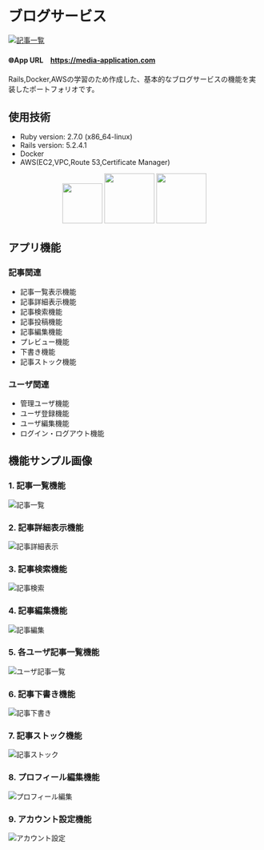 #  ブログサービス

[![記事一覧](https://user-images.githubusercontent.com/57606507/79683311-1f330800-8264-11ea-8ce9-eb7439d32e4f.png)
](https://media-application.com)

#### 🌐App URL　**https://media-application.com** 


Rails,Docker,AWSの学習のため作成した、基本的なブログサービスの機能を実装したポートフォリオです。
 
## 使用技術
- Ruby version: 2.7.0 (x86_64-linux)  
- Rails version: 5.2.4.1  
- Docker 
- AWS(EC2,VPC,Route 53,Certificate Manager)

<p align="center">
<img src="https://user-images.githubusercontent.com/57606507/78248075-ecc8a180-7526-11ea-985e-d74e30799ae2.png" height="80px;" />
<img src="https://user-images.githubusercontent.com/57606507/78248084-f0f4bf00-7526-11ea-8fa9-e79ffa6ce020.png" height="100px;" />
<img src="https://user-images.githubusercontent.com/57606507/78248089-f3571900-7526-11ea-8fb3-5fd30f0f1df3.png" height="100px;" />
</p>

## アプリ機能

### 記事関連
- 記事一覧表示機能  
- 記事詳細表示機能 
- 記事検索機能
- 記事投稿機能 
- 記事編集機能
- プレビュー機能
- 下書き機能
- 記事ストック機能

### ユーザ関連
- 管理ユーザ機能
- ユーザ登録機能
- ユーザ編集機能
- ログイン・ログアウト機能

## 機能サンプル画像

### 1. 記事一覧機能
![記事一覧](https://user-images.githubusercontent.com/57606507/79683311-1f330800-8264-11ea-8ce9-eb7439d32e4f.png)

### 2. 記事詳細表示機能
![記事詳細表示](https://user-images.githubusercontent.com/57606507/78242000-411a5400-751c-11ea-9830-d3988be89a1d.png)

### 3. 記事検索機能
![記事検索](https://user-images.githubusercontent.com/57606507/78248488-ade71b80-7527-11ea-807f-5da7ceb0812d.png)

### 4. 記事編集機能
![記事編集](https://user-images.githubusercontent.com/57606507/79683760-21e32c80-8267-11ea-9fa5-03543695077a.png)

### 5. 各ユーザ記事一覧機能
![ユーザ記事一覧](https://user-images.githubusercontent.com/57606507/78241993-3fe92700-751c-11ea-925d-576c3c62f30e.png)

### 6. 記事下書き機能
![記事下書き](https://user-images.githubusercontent.com/57606507/78241995-4081bd80-751c-11ea-81b9-6e70b3e20dff.png)

### 7. 記事ストック機能
![記事ストック](https://user-images.githubusercontent.com/57606507/78241989-3f509080-751c-11ea-8a1a-3de9ec8be495.png)

### 8. プロフィール編集機能
![プロフィール編集](https://user-images.githubusercontent.com/57606507/79683521-a2a12900-8265-11ea-8d3d-06730fdce424.png)

### 9. アカウント設定機能
![アカウント設定](https://user-images.githubusercontent.com/57606507/79683526-a92fa080-8265-11ea-8149-1778de544f16.png)
